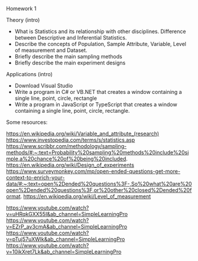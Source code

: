 Homework 1

Theory (intro)
- What is Statistics and its relationship with other disciplines. Difference between Descriptive and Inferential Statistics.
- Describe the concepts of Population, Sample Attribute, Variable, Level of measurement and Dataset.
- Briefly describe the main sampling methods
- Briefly describe the main experiment designs

Applications (intro)
- Download Visual Studio
- Write a program in C# or VB.NET that creates a window containing a single line, point, circle, rectangle
- Write a program in JavaScript or TypeScript that creates a window containing a single line, point, circle, rectangle.

Some resources:

https://en.wikipedia.org/wiki/Variable_and_attribute_(research)
https://www.investopedia.com/terms/s/statistics.asp
https://www.scribbr.com/methodology/sampling-methods/#:~:text=Probability%20sampling%20methods%20include%20simple,a%20chance%20of%20being%20included.
https://en.wikipedia.org/wiki/Design_of_experiments
https://www.surveymonkey.com/mp/open-ended-questions-get-more-context-to-enrich-your-data/#:~:text=open%2Dended%20questions%3F-,So%20what%20are%20open%2Dended%20questions%3F,or%20other%20closed%2Dended%20format.
https://en.wikipedia.org/wiki/Level_of_measurement

https://www.youtube.com/watch?v=uHRqkGXX55I&ab_channel=SimpleLearningPro
https://www.youtube.com/watch?v=EZrP_av3cmA&ab_channel=SimpleLearningPro
https://www.youtube.com/watch?v=pTuj57uXWlk&ab_channel=SimpleLearningPro
https://www.youtube.com/watch?v=10ikXret7Lk&ab_channel=SimpleLearningPro
